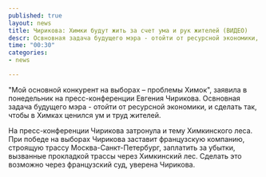 ```yaml
---
published: true
layout: news
title: Чирикова: Химки будут жить за счет ума и рук жителей (ВИДЕО)
descr: Освновная задача будущего мэра - отойти от ресурсной экономики, и сделать так, чтобы в Химках ценился ум и труд жителей.
time: "00:30"
categories:
- news

---
```


"Мой основной конкурент на выборах – проблемы Химок", заявила в понедельник на пресс-конференции Евгения Чирикова. Освновная задача будущего мэра - отойти от ресурсной экономики, и сделать так, чтобы в Химках ценился ум и труд жителей. 

На пресс-конференции Чирикова затронула и тему Химкинского леса. При победе на выборах Чирикова заставит французскую компанию, строящую трассу Москва-Санкт-Петербург, заплатить за убытки, вызванные прокладкой трассы через Химкинский лес. Сделать это возможно через французский суд, уверена Чирикова.

<object width="420" height="315"><param name="movie" value="http://www.youtube.com/v/3YeYdabqDkk?version=3&amp;hl=ru_RU"></param><param name="allowFullScreen" value="true"></param><param name="allowscriptaccess" value="always"></param><embed src="http://www.youtube.com/v/3YeYdabqDkk?version=3&amp;hl=ru_RU" type="application/x-shockwave-flash" width="420" height="315" allowscriptaccess="always" allowfullscreen="true"></embed></object>